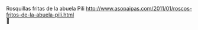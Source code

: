 Rosquillas fritas de la abuela Pili	http://www.asopaipas.com/2011/01/roscos-fritos-de-la-abuela-pili.html	
਍
